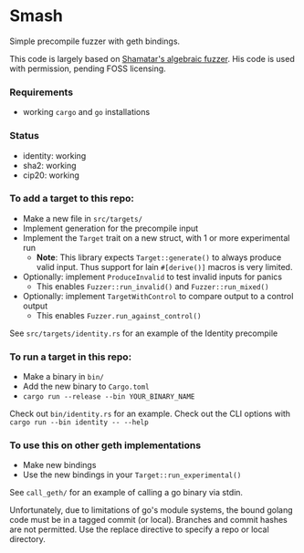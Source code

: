 # Smash

Simple precompile fuzzer with geth bindings.

This code is largely based on
[Shamatar's algebraic fuzzer](https://github.com/shamatar/algebraic_fuzzer/).
His code is used with permission, pending FOSS licensing.

### Requirements

- working `cargo` and `go` installations

### Status

- identity: working
- sha2: working
- cip20: working

### To add a target to this repo:

- Make a new file in `src/targets/`
- Implement generation for the precompile input
- Implement the `Target` trait on a new struct, with 1 or more experimental
    run
    - **Note**: This library expects `Target::generate()` to always produce
    valid input. Thus support for lain `#[derive()]` macros is very limited.
- Optionally: implement `ProduceInvalid` to test invalid inputs for panics
    - This enables `Fuzzer::run_invalid()` and `Fuzzer::run_mixed()`
- Optionally: implement `TargetWithControl` to compare output to a control
    output
    - This enables `Fuzzer.run_against_control()`

See `src/targets/identity.rs` for an example of the Identity precompile

### To run a target in this repo:

- Make a binary in `bin/`
- Add the new binary to `Cargo.toml`
- `cargo run --release --bin YOUR_BINARY_NAME`

Check out `bin/identity.rs` for an example. Check out the CLI options with
`cargo run --bin identity -- --help`

### To use this on other geth implementations

- Make new bindings
- Use the new bindings in your `Target::run_experimental()`

See `call_geth/` for an example of calling a go binary via stdin.

Unfortunately, due to limitations of go's module systems, the bound golang
code must be in a tagged commit (or local). Branches and commit hashes are not
permitted. Use the replace directive to specify a repo or local directory.